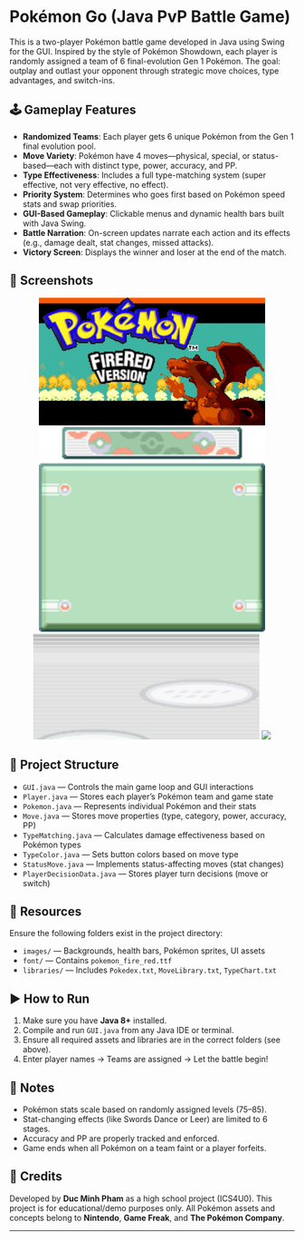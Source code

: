 # Pokémon Go (Java PvP Battle Game)

This is a two-player Pokémon battle game developed in Java using Swing for the GUI. Inspired by the style of Pokémon Showdown, each player is randomly assigned a team of 6 final-evolution Gen 1 Pokémon. The goal: outplay and outlast your opponent through strategic move choices, type advantages, and switch-ins.

## 🕹️ Gameplay Features

- **Randomized Teams**: Each player gets 6 unique Pokémon from the Gen 1 final evolution pool.
- **Move Variety**: Pokémon have 4 moves—physical, special, or status-based—each with distinct type, power, accuracy, and PP.
- **Type Effectiveness**: Includes a full type-matching system (super effective, not very effective, no effect).
- **Priority System**: Determines who goes first based on Pokémon speed stats and swap priorities.
- **GUI-Based Gameplay**: Clickable menus and dynamic health bars built with Java Swing.
- **Battle Narration**: On-screen updates narrate each action and its effects (e.g., damage dealt, stat changes, missed attacks).
- **Victory Screen**: Displays the winner and loser at the end of the match.

## 📸 Screenshots

<p align="center">
  <img src="images/Starting_Screen.jpg" width="400"/>
  <img src="images/Pokebox.png" width="400"/>
  <img src="images/Battle_Background/Battle_Background_1.png" width="400"/>
  <img src="images/Battle_Background/thumbnail.png" width="400"/>
</p>

## 🔧 Project Structure

- `GUI.java` — Controls the main game loop and GUI interactions
- `Player.java` — Stores each player’s Pokémon team and game state
- `Pokemon.java` — Represents individual Pokémon and their stats
- `Move.java` — Stores move properties (type, category, power, accuracy, PP)
- `TypeMatching.java` — Calculates damage effectiveness based on Pokémon types
- `TypeColor.java` — Sets button colors based on move type
- `StatusMove.java` — Implements status-affecting moves (stat changes)
- `PlayerDecisionData.java` — Stores player turn decisions (move or switch)

## 📁 Resources

Ensure the following folders exist in the project directory:
- `images/` — Backgrounds, health bars, Pokémon sprites, UI assets
- `font/` — Contains `pokemon_fire_red.ttf`
- `libraries/` — Includes `Pokedex.txt`, `MoveLibrary.txt`, `TypeChart.txt`

## ▶️ How to Run

1. Make sure you have **Java 8+** installed.
2. Compile and run `GUI.java` from any Java IDE or terminal.
3. Ensure all required assets and libraries are in the correct folders (see above).
4. Enter player names → Teams are assigned → Let the battle begin!

## 🧠 Notes

- Pokémon stats scale based on randomly assigned levels (75–85).
- Stat-changing effects (like Swords Dance or Leer) are limited to 6 stages.
- Accuracy and PP are properly tracked and enforced.
- Game ends when all Pokémon on a team faint or a player forfeits.

## 📜 Credits

Developed by **Duc Minh Pham** as a high school project (ICS4U0).
This project is for educational/demo purposes only. All Pokémon assets and concepts belong to **Nintendo**, **Game Freak**, and **The Pokémon Company**.

---


